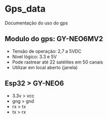 # Gps_data
Documentação do uso do gps

## Modulo do gps: GY-NEO6MV2
- Tensão de operação: 2,7 a 5VDC
- Nível lógico: 3.3 e 5V
- Pode rastrear até 22 satélites em 50 canais
- Utilizar em local aberto (janela)

## Esp32 > GY-NEO6
- 3.3v > vcc
- gng > gnd
- rx > tx
- tx > rx

